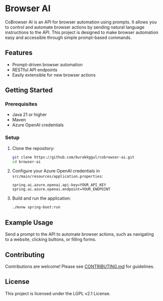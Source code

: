 # Browser AI

CoBrowser AI is an API for browser automation using prompts. It allows you to control and automate browser actions by sending natural language instructions to the API. This project is designed to make browser automation easy and accessible through simple prompt-based commands.

## Features
- Prompt-driven browser automation
- RESTful API endpoints
- Easily extensible for new browser actions

## Getting Started

### Prerequisites
- Java 21 or higher
- Maven
- Azure OpenAI credentials

### Setup
1. Clone the repository:
   ```bash
   git clone https://github.com/burakkggul/cobrowser-ai.git
   cd browser-ai
   ```
2. Configure your Azure OpenAI credentials in `src/main/resources/application.properties`:
   ```properties
   spring.ai.azure.openai.api-key=YOUR_API_KEY
   spring.ai.azure.openai.endpoint=YOUR_ENDPOINT
   ```
3. Build and run the application:
   ```bash
   ./mvnw spring-boot:run
   ```

## Example Usage
Send a prompt to the API to automate browser actions, such as navigating to a website, clicking buttons, or filling forms.

## Contributing
Contributions are welcome! Please see [CONTRIBUTING.md](CONTRIBUTING.md) for guidelines.

## License
This project is licensed under the LGPL v2.1 License.
